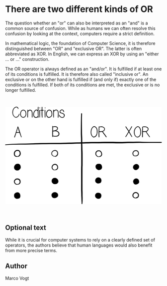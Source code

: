 <!-- BEGIN TITLE -->
# There are two different kinds of OR
<!-- END TITLE -->

<!-- BEGIN BODY -->
The question whether an "or" can also be interpreted as an "and" is a common source of confusion. While as humans we can often resolve this confusion by looking at the context, computers require a strict definition.

In mathematical logic, the foundation of Computer Science, it is therefore distinguished between "OR" and "exclusive OR". The latter is often abbreviated as XOR. In English, we can express an XOR by using an "either … or …" construction.

The OR operator is always defined as an "and/or". It is fulfilled if at least one of its conditions is fulfilled. It is therefore also called "inclusive or". An exclusive or on the other hand is fulfilled if (and only if) exactly one of the conditions is fulfilled. If both of its conditions are met, the exclusive or is no longer fulfilled.
<!-- END BODY -->


<br/>

![Truth Table](../images/image-013-exclusive-or.svg)

<br/>

## Optional text
<!-- BEGIN OPTIONAL -->
While it is crucial for computer systems to rely on a clearly defined set of operators, the authors believe that human languages would also benefit from more precise terms.
<!-- END OPTIONAL -->



## Author
<!-- BEGIN AUTHOR -->
Marco Vogt
<!-- END AUTHOR -->
